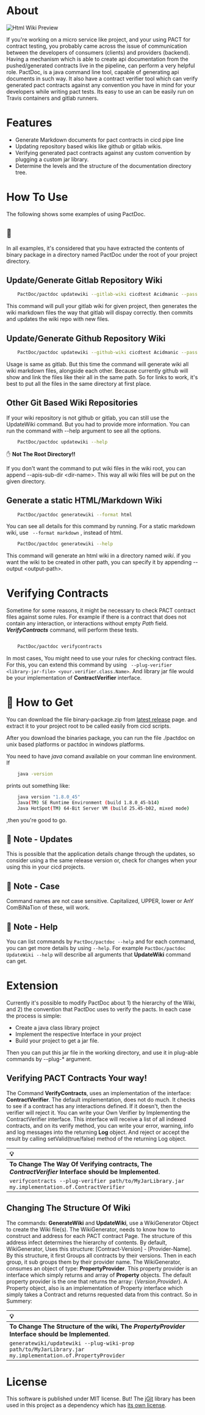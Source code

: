 About
===

![Html Wiki Preview](Media/demo.gif)

If you're working on a micro service like project, and your using PACT for contract testing, you probably came across the issue of communication between the developers of consumers (clients) and providers (backend). Having a mechanism which is able to create api documentation from the pushed/generated contracts live in the pipeline, can perform a very helpful role.
PactDoc, is a java command line tool, capable of generating api documents in such way. It also have a contract verifier tool which can verify generated pact contracts against any convention you have in mind for your developers while writing pact tests. Its easy to use an can be easily run on Travis containers and gitlab runners.

Features
===

*   Generate Markdown documents for pact contracts in cicd pipe line
*   Updating repository based wikis like github or gitlab wikis.
*   Verifying generated pact contracts against any custom convention by plugging a custom jar library.
*   Determine the levels and the structure of the documentation directory tree.




How To Use
===

The following shows some examples of using PactDoc. 


🧐 
---
In all examples, it's considered that you have extracted the contents of binary package in a directory named PactDoc under the root of your project directory.


Update/Generate __Gitlab__ Repository Wiki
---

```bash
	PactDoc/pactdoc updatewiki --gitlab-wiki cicdtest Acidmanic --pass <your-gitlab-password>
```
This command will pull your gitlab wiki for given project, then generates the wiki markdown files the way that gitlab will dispay correctly. then commits and updates the wiki repo with new files.


Update/Generate __Github__ Repository Wiki
---

```bash
	PactDoc/pactdoc updatewiki --github-wiki cicdtest Acidmanic --pass <your-github-password>
```

Usage is same as gitlab. But this time the command will generate wiki all wiki markdown files, alongside each other. Because currently github will show and link the files like their all in the same path. So for links to work, it's best to put all the files in the same directory at first place.

__Other__ Git Based Wiki Repositories
---

If your wiki repository is not github or gitlab, you can still use the UpdateWiki command. But you had to provide more information. You can run the command with --help argument to see all the options.

```bash
	PactDoc/pactdoc updatewiki --help
```


 ✋ __Not The Root Directory!!__

If you don't want the command to put wiki files in the wiki root, you can append --apis-sub-dir &lt;dir-name&gt;. This way all wiki files will be put on the given directory.



Generate a static HTML/Markdown Wiki
---

```bash
	PactDoc/pactdoc generatewiki --format html
```

You can see all details for this command by running. For a static markdown wiki, use ``` --format markdown``` , instead of html.

```bash
	PactDoc/pactdoc generatewiki --help
```

This command will generate an html wiki in a directory named _wiki_. if you want the wiki to be created in other path, you can specify it by appending --output &lt;output-path&gt;.


Verifying Contracts
===


Sometime for some reasons, it might be necessary to check PACT contract files against some rules. For example if there is a contract that does not contain any interaction, or interactions without empty _Path_ field. ___VerifyContracts___ command, will perform these tests.


```bash

    PactDoc/pactdoc verifycontracts
```

In most cases, You might need to use your rules for checking contract files. For this, you can extend this command by using ``` --plug-verifier <library-jar-file> <your.verifier.class.Name>```. And library jar file would be your implementation of __ContractVerifier__ interface.

 🎁 How to Get
===

You can download the file binary-package.zip from [latest release](https://github.com/Acidmanic/PactDoc/releases/latest) page. and extract it to  your project root to be called easily from cicd scripts. 

After you download the binaries package, you can run the file ./pactdoc on unix based platforms or pactdoc in windows platforms.


 You need to have _java_ comand available on your comman line environment. If 
```bash 
	java -version
``` 
prints out something like:
```bash
	java version "1.8.0_45"
	Java(TM) SE Runtime Environment (build 1.8.0_45-b14)
	Java HotSpot(TM) 64-Bit Server VM (build 25.45-b02, mixed mode)
```
,then you're good to go.



👾 Note - Updates
----

This is possible that the application details change through the updates, so consider using a the same release version or, check for changes when your using this in your cicd projects.

👾 Note - Case
----

Command names are not case sensitive. Capitalized, UPPER, lower or AnY ComBiNaTion of these, will work.

👾 Note - Help
----

You can list commands by ```PactDoc/pactdoc --help``` and for each command, you can get more details by using ```--help```. For example ```PactDoc/pactdoc UpdateWiki --help``` will describe all arguments that __UpdateWiki__ command can get.


Extension
========

Currently it's possible to modify PactDoc about 1) the hierarchy of the Wiki, and 2) the convention that PactDoc uses to verify the pacts. In each case the process is simple:

* Create a java class library project
* Implement the respective Interface in your project
* Build your project to get a jar file.

Then you can put this jar file in the working directory, and use it in plug-able commands by --plug-* argument.


Verifying PACT Contracts Your way!
-----

The Command __VerifyContracts__,  uses an implementation of the interface: __ContractVerifier__. The default implementation, does not do much. It checks to see if a contract has any interactions defined. If it doesn't, then the verifier will reject it. You  can write your Own Verifier by Implementing the ContractVerifier interface. This interface will receive a list of all indexed contracts, and on its verify method, you can write your error, warning, info and log messages into the returning __Log__ object. And reject or accept the result by calling setValid(true/false) method of the returning Log object.


|💡|
|:--------------------------------------------------------------------------------------------------------|
| __To Change The Way Of Verifying contracts, The__ ___ContractVerifier___ __Interface should be Implemented__.|
| ```verifycontracts --plug-verifier path/to/MyJarLibrary.jar my.implementation.of.ContractVerifier```|


Changing The Structure Of Wiki
------


The commands: __GenerateWiki__ and __UpdateWiki__, use a WikiGenerator Object to create the Wiki file(s). The WikiGenerator, needs to know how to construct and address for each PACT contract Page. The structure of this address infect determines the hierarchy of contents. By default, WikiGenerator, Uses this structure: [Contract-Version] - [Provider-Name]. By this structure, it  first Groups all contracts by their versions. Then in each group, it sub groups them by their provider name. The WikiGenerator, consumes an object of type: __PropertyProvider__. This property provider is an interface which simply returns and array of __Property__ objects. The default property provider is the one that returns the array: {_Version_,_Provider_}. A Property object, also is an implementation of Property interface which simply takes a Contract and returns requested data from this contract. So in Summery:

|💡|
|:--------------------------------------------------------------------------------------------------------|
| __To Change The Structure of the wiki, The__ ___PropertyProvider___ __Interface should be Implemented__.|
| ```generatewiki/updatewiki --plug-wiki-prop path/to/MyJarLibrary.jar my.implementation.of.PropertyProvider```|



License
===

This software is published under MIT license. But! The [jGit](https://github.com/eclipse/jgit) library has been used in this project as a dependency which has [its own license](https://github.com/eclipse/jgit/blob/master/LICENSE).